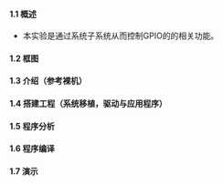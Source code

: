 #### 1.1 概述
- 本实验是通过系统子系统从而控制GPIO的的相关功能。

#### 1.2 框图

#### 1.3 介绍（参考裸机）

#### 1.4 搭建工程（系统移植，驱动与应用程序）

#### 1.5 程序分析

#### 1.6 程序编译

#### 1.7 演示

